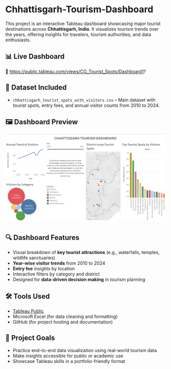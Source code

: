 # Chhattisgarh-Tourism-Dashboard

This project is an interactive Tableau dashboard showcasing major tourist destinations across **Chhattisgarh, India**. It visualizes tourism trends over the years, offering insights for travelers, tourism authorities, and data enthusiasts.

## 📊 Live Dashboard
🔗 https://public.tableau.com/views/CG_Tourist_Spots/Dashboard1?

## 📂 Dataset Included
- `chhattisgarh_tourist_spots_with_visitors.csv` – Main dataset with tourist spots, entry fees, and annual visitor counts from 2010 to 2024.

## 🖼️ Dashboard Preview

![Dashboard Screenshot](dashboard_screenshot.png)

## 🔍 Dashboard Features
- Visual breakdown of **key tourist attractions** (e.g., waterfalls, temples, wildlife sanctuaries)
- **Year-wise visitor trends** from 2010 to 2024
- **Entry fee** insights by location
- Interactive filters by category and district
- Designed for **data-driven decision making** in tourism planning

## 🛠️ Tools Used
- [Tableau Public](https://public.tableau.com/)
- Microsoft Excel (for data cleaning and formatting)
- GitHub (for project hosting and documentation)

## 📌 Project Goals
- Practice end-to-end data visualization using real-world tourism data
- Make insights accessible for public or academic use
- Showcase Tableau skills in a portfolio-friendly format



